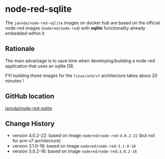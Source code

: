 # node-red-sqlite

The `janvda/node-red-sqlite` images on docker hub are based on the official node-red images (`nodered/node-red`) with **sqlite** functionality already embedded within it.

## Rationale

The main advantage is to save time when developing/building a node-red application that uses an sqlite DB.

FYI building these images for the `linux/arm/v7` architecture takes about 20 minutes !

## GitHub location

[janvda/node-red-sqlite](https://github.com/janvda/node-red-sqlite)

## Change History

* version 4.0.2-22: based on image `nodered/node-red:4.0.2-22` (but not for arm v7 architecture)
* version 3.1.0-18: based on image `nodered/node-red:3.1.0-18`
* version 3.0.2-16: based on image `nodered/node-red:3.0.2-16`
